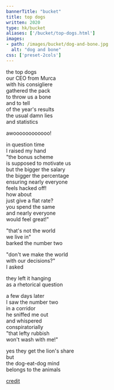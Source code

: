 ```yaml
---
bannerTitle: "bucket" 
title: top dogs
written: 2020
type: hk/bucket
aliases: ['/bucket/top-dogs.html']
images:
- path: /images/bucket/dog-and-bone.jpg 
  alt: "dog and bone"
css: ['preset-2cols']
---
```


the top dogs  
our CEO from Murca  
with his consigliere  
gathered the pack  
to throw us a bone  
and to tell  
of the year's results  
the usual damn lies  
and statistics


awoooooooooooo!


in question time  
I raised my hand  
"the bonus scheme  
is supposed to motivate us  
but the bigger the salary  
the bigger the percentage  
ensuring nearly everyone  
feels hacked off!  
how about  
just give a flat rate?  
you spend the same  
and nearly everyone  
would feel great!"  


"that's not the world  
we live in"  
barked the number two  


"don't we make the world  
with our decisions?"  
I asked  


they left it hanging  
as a rhetorical question  


a few days later  
I saw the number two  
in a corridor  
he sniffed me out  
and whispered  
conspiratorially  
"that lefty rubbish  
won't wash with me!"


yes they get the lion's share  
but  
the dog-eat-dog mind  
belongs to the animals  

[credit](https://rocksolidk9.wordpress.com/)
